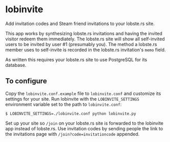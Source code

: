 # lobinvite #

Add invitation codes and Steam friend invitations to your lobste.rs site.

This app works by synthesizing lobste.rs invitations and having the invited
visitor redeem them immediately. The lobste.rs site will show all self-invited
users to be invited by user #1 (presumably you). The method a lobste.rs member
uses to self-invite is recorded in the lobste.rs invitation's `memo` field.

As written this requires your lobste.rs site to use PostgreSQL for its database.


## To configure ##

Copy the `lobinvite.conf.example` file to `lobinvite.conf` and customize its
settings for your site. Run lobinvite with the `LOBINVITE_SETTINGS` environment
variable set to the path to `lobinvite.conf`:

    $ LOBINVITE_SETTINGS=./lobinvite.conf python lobinvite.py

Set up your site so `/join` on your lobste.rs site is forwarded to the
lobinvite app instead of lobste.rs. Use invitation codes by sending people the
link to the invitations page with `/join?code=invitationcode` appended.
